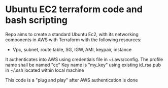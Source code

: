 # Ubuntu EC2 terraform code and bash scripting
Repo aims to create a standard Ubuntu Ec2, with its networking components in AWS with Terraform with the following resources:

- Vpc, subnet, route table, SG, IGW, AMI, keypair, instance

It authenticates into AWS using credentials file in ~/.aws/config. The profile name shall be named "cc"
Key name is "my_key" using existing id_rsa.pub in ~/.ssh located within local machine

This code is a "plug and play" after AWS authentication is done


